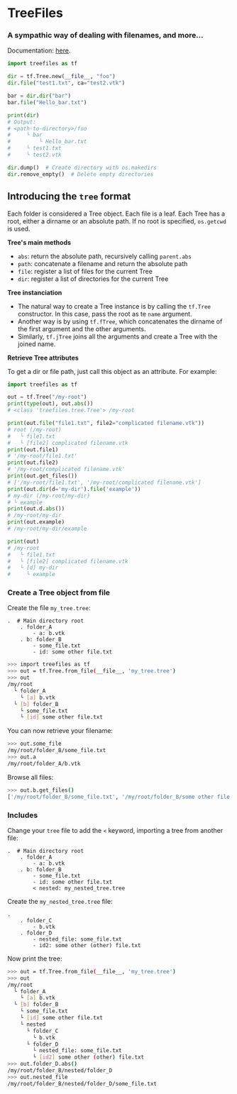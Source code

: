 # TreeFiles

### A sympathic way of dealing with filenames, and more...

Documentation: [here](https://treefiles.doc.kerga.fr).

```python
import treefiles as tf

dir = tf.Tree.new(__file__, "foo")
dir.file("test1.txt", ca="test2.vtk")

bar = dir.dir("bar")
bar.file("Hello_bar.txt")

print(dir)
# Output:
# <path-to-directory>/foo
#     └ bar
#         └ Hello_bar.txt
#     └ test1.txt
#     └ test2.vtk
```


```python
dir.dump()  # Create directory with os.makedirs
dir.remove_empty()  # Delete empty directories
```

## Introducing the `tree` format

Each folder is considered a Tree object. Each file is a leaf.
Each Tree has a root, either a dirname or an absolute path. If no root is specified, `os.getcwd` is used.


**Tree's main methods**
- `abs`: return the absolute path, recursively calling `parent.abs`
- `path`: concatenate a filename and return the absolute path
- `file`: register a list of files for the current Tree
- `dir`: register a list of directories for the current Tree


**Tree instanciation**
- The natural way to create a Tree instance is by calling the `tf.Tree` constructor. In this case, pass the root as te `name` argument.
- Another way is by using `tf.fTree`, which concatenates the dirname of the first argument and the other arguments.
- Similarly, `tf.jTree` joins all the arguments and create a Tree with the joined name.


**Retrieve Tree attributes**

To get a dir or file path, just call this object as an attribute.
For example:
```python
import treefiles as tf

out = tf.Tree("/my-root")
print(type(out), out.abs())
# <class 'treefiles.tree.Tree'> /my-root

print(out.file("file1.txt", file2="complicated filename.vtk"))
# root (/my-root)
#   └ file1.txt
#   └ [file2] complicated filename.vtk
print(out.file1)
# '/my-root/file1.txt'
print(out.file2)
# '/my-root/complicated filename.vtk'
print(out.get_files())
# ['/my-root/file1.txt', '/my-root/complicated filename.vtk']
print(out.dir(d='my-dir').file('example'))
# my-dir (/my-root/my-dir)
# └ example
print(out.d.abs())
# /my-root/my-dir
print(out.example)
# /my-root/my-dir/example

print(out)
# /my-root
#   └ file1.txt
#   └ [file2] complicated filename.vtk
#   └ [d] my-dir
#     └ example
```


### Create a Tree object from file
Create the file `my_tree.tree`:
```
.  # Main directory root
	. folder_A
		- a: b.vtk
	. b: folder_B
		- some_file.txt
		- id: some other file.txt
```
```bash
>>> import treefiles as tf
>>> out = tf.Tree.from_file(__file__, 'my_tree.tree')
>>> out
/my/root
  └ folder_A
    └ [a] b.vtk
  └ [b] folder_B
    └ some_file.txt
    └ [id] some other file.txt
```

You can now retrieve your filename: 
```bash
>>> out.some_file
/my/root/folder_B/some_file.txt
>>> out.a
/my/root/folder_A/b.vtk
```
Browse all files: 
```bash
>>> out.b.get_files()
['/my/root/folder_B/some_file.txt', '/my/root/folder_B/some other file.txt']
```

### Includes
Change your `tree` file to add the `<` keyword, importing a tree from another file:
```
.  # Main directory root
	. folder_A
		- a: b.vtk
	. b: folder_B
		- some_file.txt
		- id: some other file.txt
		< nested: my_nested_tree.tree
```
Create the `my_nested_tree.tree` file:
```
.
	. folder_C
		- b.vtk
	. folder_D
		- nested_file: some_file.txt
		- id2: some other (other) file.txt
```
Now print the tree:
```bash
>>> out = tf.Tree.from_file(__file__, 'my_tree.tree')
>>> out
/my/root
  └ folder_A
    └ [a] b.vtk
  └ [b] folder_B
    └ some_file.txt
    └ [id] some other file.txt
    └ nested
      └ folder_C
        └ b.vtk
      └ folder_D
        └ nested_file: some_file.txt
        └ [id2] some other (other) file.txt
>>> out.folder_D.abs()
/my/root/folder_B/nested/folder_D
>>> out.nested_file
/my/root/folder_B/nested/folder_D/some_file.txt
```